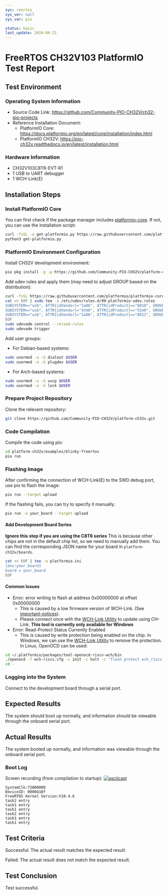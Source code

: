 ```yaml
---
sys: reertos
sys_ver: null
sys_var: pio

status: basic
last_update: 2024-06-21
---
```


# FreeRTOS CH32V103 PlatformIO Test Report

## Test Environment

### Operating System Information

- Source Code Link: https://github.com/Community-PIO-CH32V/ch32-pio-projects
- Reference Installation Document:
    - PlatformIO Core: https://docs.platformio.org/en/latest/core/installation/index.html
    - PlatformIO CH32V: https://pio-ch32v.readthedocs.io/en/latest/installation.html

### Hardware Information

- CH32V103C8T6-EVT-R1
- 1 USB to UART debugger
- 1 WCH-Link(E)

## Installation Steps

### Install PlatformIO Core

You can first check if the package manager includes [platformio-core](https://archlinux.org/packages/?name=platformio-core). If not, you can use the installation script:

```bash
curl -fsSL -o get-platformio.py https://raw.githubusercontent.com/platformio/platformio-core-installer/master/get-platformio.py
python3 get-platformio.py
```

### PlatformIO Environment Configuration

Install CH32V development environment:
```bash
pio pkg install -g -p https://github.com/Community-PIO-CH32V/platform-ch32v.git
```

Add udev rules and apply them (may need to adjust GROUP based on the distribution):
```bash
curl -fsSL https://raw.githubusercontent.com/platformio/platformio-core/develop/platformio/assets/system/99-platformio-udev.rules | sudo tee /etc/udev/rules.d/99-platformio-udev.rules
cat << EOF | sudo tee -a /etc/udev/rules.d/99-platformio-udev.rules
SUBSYSTEM=="usb", ATTR{idVendor}="1a86", ATTR{idProduct}=="8010", GROUP="plugdev"
SUBSYSTEM=="usb", ATTR{idVendor}="4348", ATTR{idProduct}=="55e0", GROUP="plugdev"
SUBSYSTEM=="usb", ATTR{idVendor}="1a86", ATTR{idProduct}=="8012", GROUP="plugdev"
EOF
sudo udevadm control --reload-rules
sudo udevadm trigger
```

Add user groups:
- For Debian-based systems:
```bash
sudo usermod -a -G dialout $USER
sudo usermod -a -G plugdev $USER
```
- For Arch-based systems:
```bash
sudo usermod -a -G uucp $USER
sudo usermod -a -G lock $USER
```

### Prepare Project Repository

Clone the relevant repository:
```bash
git clone https://github.com/Community-PIO-CH32V/platform-ch32v.git
```

### Code Compilation

Compile the code using pio:
```bash
cd platform-ch32v/examples/blinky-freertos
pio run
```

### Flashing Image

After confirming the connection of WCH-Link(E) to the SWD debug port, use pio to flash the image:
```bash
pio run --target upload
```

If the flashing fails, you can try to specify it manually:
```bash
pio run -e your_board --target upload
```

#### Add Development Board Series

**Ignore this step if you are using the C8T6 series**
This is because other chips are not in the default chip list, so we need to manually add them. You can find the corresponding JSON name for your board in `platform-ch32v/boards`.
```bash
cat << EOF | tee -a platformio.ini
[env:your_board]
board = your_board
EOF
```

#### Common Issues

- Error: error writing to flash at address 0x00000000 at offset 0x00000000
    - This is caused by a low firmware version of WCH-Link. (See [important-notices](https://github.com/Community-PIO-CH32V/platform-ch32v?tab=readme-ov-file#important-notices)).
    - Please connect once with the [WCH-Link Utility](https://www.wch.cn/downloads/WCH-LinkUtility_ZIP.html) to update using CH-Link. **This tool is currently only available for Windows**
- Error: Read-Protect Status Currently Enabled
    - This is caused by write protection being enabled on the chip. In Windows, we can use the [WCH-Link Utility](https://www.wch.cn/downloads/WCH-LinkUtility_ZIP.html) to remove the protection. In Linux, OpenOCD can be used:
```bash
cd ~/.platformio/packages/tool-openocd-riscv-wch/bin
./openocd -f wch-riscv.cfg -c init -c halt -c "flash protect wch_riscv 0 last  off " -c exit
cd -
```

### Logging into the System

Connect to the development board through a serial port.

## Expected Results

The system should boot up normally, and information should be viewable through the onboard serial port.

## Actual Results

The system booted up normally, and information was viewable through the onboard serial port.

### Boot Log

Screen recording (from compilation to startup):
[![asciicast](https://asciinema.org/a/IstntoTjF0bRKSFrRoOWQ1Th9.svg)](https://asciinema.org/a/IstntoTjF0bRKSFrRoOWQ1Th9)

```log
SystemClk:72000000
DeviceID: 0000410f
FreeRTOS Kernel Version:V10.4.6
task2 entry
task1 entry
task1 entry
task2 entry
task1 entry
task1 entry

```

## Test Criteria

Successful: The actual result matches the expected result.

Failed: The actual result does not match the expected result.

## Test Conclusion

Test successful.
